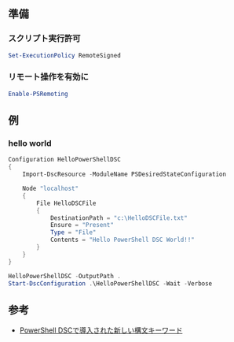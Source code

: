 ## 準備
### スクリプト実行許可
```powershell
Set-ExecutionPolicy RemoteSigned 
```
### リモート操作を有効に
```powershell
Enable-PSRemoting
```

## 例
### hello world
```powershell
Configuration HelloPowerShellDSC
{
    Import-DscResource -ModuleName PSDesiredStateConfiguration

    Node "localhost"
    {
        File HelloDSCFile
        {
            DestinationPath = "c:\HelloDSCFile.txt"
            Ensure = "Present"
            Type = "File"
            Contents = "Hello PowerShell DSC World!!" 
        }
    }
}

HelloPowerShellDSC -OutputPath .
Start-DscConfiguration .\HelloPowerShellDSC -Wait -Verbose
```

## 参考
* [PowerShell DSCで導入された新しい構文キーワード](http://www.buildinsider.net/enterprise/powershelldsc/01)
